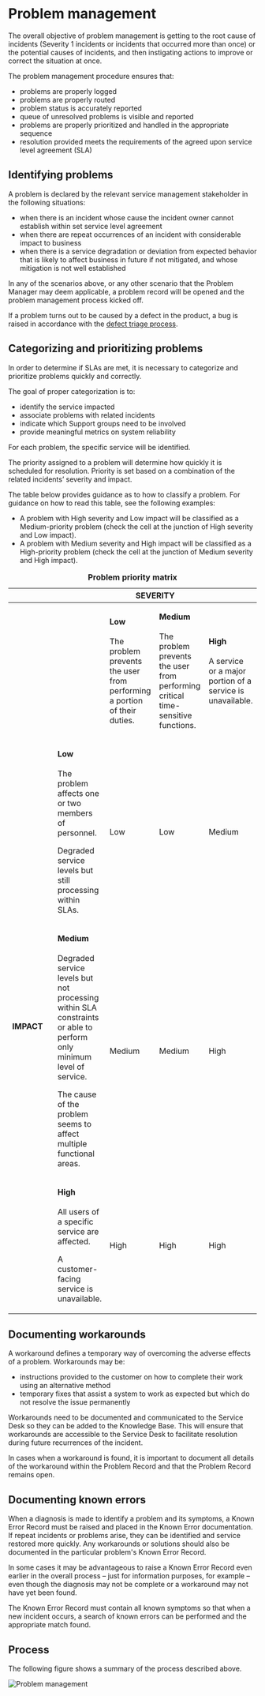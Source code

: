 # Problem management

The overall objective of problem management is getting to the root cause of incidents (Severity 1 incidents or incidents that occurred more than once) or the potential causes of incidents, and then instigating actions to improve or correct the situation at once.

The problem management procedure ensures that:

* problems are properly logged
* problems are properly routed
* problem status is accurately reported
* queue of unresolved problems is visible and reported
* problems are properly prioritized and handled in the appropriate sequence
* resolution provided meets the requirements of the agreed upon service level agreement (SLA)

## Identifying problems

A problem is declared by the relevant service management stakeholder in the following situations:

* when there is an incident whose cause the incident owner cannot establish within set service level agreement
* when there are repeat occurrences of an incident with considerable impact to business
* when there is a service degradation or deviation from expected behavior that is likely to affect business in future if not mitigated, and whose mitigation is not well established

In any of the scenarios above, or any other scenario that the Problem Manager may deem applicable, a problem record will be opened and the problem management process kicked off.

If a problem turns out to be caused by a defect in the product, a bug is raised in accordance with the [defect triage process](defect-triage.md).

## Categorizing and prioritizing problems

In order to determine if SLAs are met, it is necessary to categorize and prioritize problems quickly and correctly.

The goal of proper categorization is to:

* identify the service impacted
* associate problems with related incidents
* indicate which Support groups need to be involved
* provide meaningful metrics on system reliability

For each problem, the specific service will be identified.

The priority assigned to a problem will determine how quickly it is scheduled for resolution. Priority is set based on a combination of the related incidents’ severity and impact.

The table below provides guidance as to how to classify a problem. For guidance on how to read this table, see the following examples:

* A problem with High severity and Low impact will be classified as a Medium-priority problem (check the cell at the junction of High severity and Low impact).
* A problem with Medium severity and High impact will be classified as a High-priority problem (check the cell at the junction of Medium severity and High impact).

<table>
<caption><strong>Problem priority matrix</strong></caption>
<colgroup>
<col style="width: 20%" />
<col style="width: 20%" />
<col style="width: 20%" />
<col style="width: 20%" />
<col style="width: 20%" />
</colgroup>
<thead>
<tr class="header">
<th></th>
<th colspan="4"><strong>SEVERITY</strong></th>
</tr>
</thead>
<tbody>
<tr class="odd">
<td></td>
<td></td>
<td><p><strong>Low</strong><br />
<br />
The problem prevents the user from performing a portion of their duties.</p></td>
<td><p><strong>Medium</strong><br />
<br />
The problem prevents the user from performing critical time-sensitive functions.</p></td>
<td><p><strong>High</strong><br />
<br />
A service or a major portion of a service is unavailable.</p></td>
</tr>
<tr class="even">
<td rowspan="3"><p><strong>IMPACT</strong></p></td>
<td><p><strong>Low</strong><br />
<br />
The problem affects one or two members of personnel.</p>
<p>Degraded service levels but still processing within SLAs.</p></td>
<td><p>Low</p></td>
<td><p>Low</p></td>
<td><p>Medium</p></td>
</tr>
<tr class="odd">
<td><p><strong>Medium</strong><br />
<br />
Degraded service levels but not processing within SLA constraints or able to perform only minimum level of service.</p>
<p>The cause of the problem seems to affect multiple functional areas.</p></td>
<td><p>Medium</p></td>
<td><p>Medium</p></td>
<td><p>High</p></td>
</tr>
<tr class="even">
<td><p><strong>High</strong><br />
<br />
All users of a specific service are affected.</p>
<p>A customer-facing service is unavailable.</p></td>
<td><p>High</p></td>
<td><p>High</p></td>
<td><p>High</p></td>
</tr>
</tbody>
</table>

## Documenting workarounds

A workaround defines a temporary way of overcoming the adverse effects of a problem. Workarounds may be:

* instructions provided to the customer on how to complete their work using an alternative method
* temporary fixes that assist a system to work as expected but which do not resolve the issue permanently

Workarounds need to be documented and communicated to the Service Desk so they can be added to the Knowledge Base. This will ensure that workarounds are accessible to the Service Desk to facilitate resolution during future recurrences of the incident.

In cases when a workaround is found, it is important to document all details of the workaround within the Problem Record and that the Problem Record remains open.

## Documenting known errors

When a diagnosis is made to identify a problem and its symptoms, a Known Error Record must be raised and placed in the Known Error documentation. If repeat incidents or problems arise, they can be identified and service restored more quickly. Any workarounds or solutions should also be documented in the particular problem's Known Error Record.

In some cases it may be advantageous to raise a Known Error Record even earlier in the overall process – just for information purposes, for example – even though the diagnosis may not be complete or a workaround may not have yet been found.

The Known Error Record must contain all known symptoms so that when a new incident occurs, a search of known errors can be performed and the appropriate match found.

## Process

The following figure shows a summary of the process described above.

![Problem management](/problem_mgmt.png)
